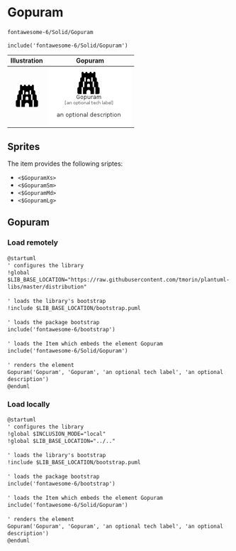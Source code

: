 # Gopuram


```text
fontawesome-6/Solid/Gopuram
```

```text
include('fontawesome-6/Solid/Gopuram')
```



| Illustration | Gopuram |
| :---: | :---: |
| ![illustration for Illustration](../../fontawesome-6/Solid/Gopuram.png) | ![illustration for Gopuram](../../fontawesome-6/Solid/Gopuram.Local.png) |



## Sprites
The item provides the following sriptes:

- `<$GopuramXs>`
- `<$GopuramSm>`
- `<$GopuramMd>`
- `<$GopuramLg>`





## Gopuram

### Load remotely
```plantuml
@startuml
' configures the library
!global $LIB_BASE_LOCATION="https://raw.githubusercontent.com/tmorin/plantuml-libs/master/distribution"

' loads the library's bootstrap
!include $LIB_BASE_LOCATION/bootstrap.puml

' loads the package bootstrap
include('fontawesome-6/bootstrap')

' loads the Item which embeds the element Gopuram
include('fontawesome-6/Solid/Gopuram')

' renders the element
Gopuram('Gopuram', 'Gopuram', 'an optional tech label', 'an optional description')
@enduml
```

### Load locally
```plantuml
@startuml
' configures the library
!global $INCLUSION_MODE="local"
!global $LIB_BASE_LOCATION="../.."

' loads the library's bootstrap
!include $LIB_BASE_LOCATION/bootstrap.puml

' loads the package bootstrap
include('fontawesome-6/bootstrap')

' loads the Item which embeds the element Gopuram
include('fontawesome-6/Solid/Gopuram')

' renders the element
Gopuram('Gopuram', 'Gopuram', 'an optional tech label', 'an optional description')
@enduml
```

